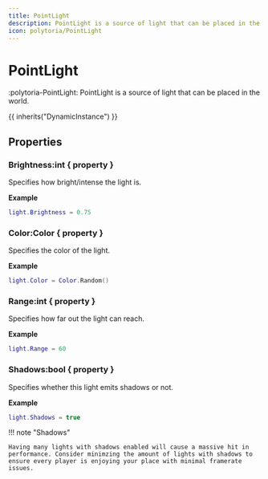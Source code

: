 ```yaml
---
title: PointLight
description: PointLight is a source of light that can be placed in the world.
icon: polytoria/PointLight
---
```


# PointLight

:polytoria-PointLight: PointLight is a source of light that can be placed in the world.

{{ inherits("DynamicInstance") }}

## Properties

### Brightness:int { property }

Specifies how bright/intense the light is.

**Example**

```lua
light.Brightness = 0.75
```

### Color:Color { property }

Specifies the color of the light.

**Example**

```lua
light.Color = Color.Random()
```

### Range:int { property }

Specifies how far out the light can reach.

**Example**

```lua
light.Range = 60
```

### Shadows:bool { property }

Specifies whether this light emits shadows or not.

**Example**

```lua
light.Shadows = true
```

<div data-search-exclude markdown>
!!! note "Shadows"

    Having many lights with shadows enabled will cause a massive hit in performance. Consider minimzing the amount of lights with shadows to ensure every player is enjoying your place with minimal framerate issues.

</div>
